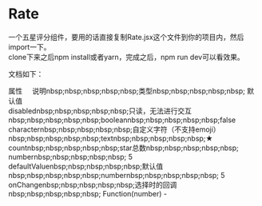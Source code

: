 # Rate

一个五星评分组件，要用的话直接复制Rate.jsx这个文件到你的项目内，然后import一下。 <br/>
clone下来之后npm install或者yarn，完成之后，npm run dev可以看效果。


文档如下：

属性&nbsp;&nbsp;&nbsp;&nbsp;&nbsp;说明nbsp;nbsp;nbsp;nbsp;nbsp;类型nbsp;nbsp;nbsp;nbsp;nbsp; 默认值 <br/>
disablednbsp;nbsp;nbsp;nbsp;nbsp;只读，无法进行交互nbsp;nbsp;nbsp;nbsp;nbsp;booleannbsp;nbsp;nbsp;nbsp;nbsp;false <br/>
characternbsp;nbsp;nbsp;nbsp;nbsp;自定义字符（不支持emoji）nbsp;nbsp;nbsp;nbsp;nbsp;textnbsp;nbsp;nbsp;nbsp;nbsp;★ <br/>
countnbsp;nbsp;nbsp;nbsp;nbsp;star总数nbsp;nbsp;nbsp;nbsp;nbsp; numbernbsp;nbsp;nbsp;nbsp;nbsp; 5 <br/>
defaultValuenbsp;nbsp;nbsp;nbsp;nbsp;默认值nbsp;nbsp;nbsp;nbsp;nbsp;numbernbsp;nbsp;nbsp;nbsp;nbsp; 5
onChangenbsp;nbsp;nbsp;nbsp;nbsp;选择时的回调nbsp;nbsp;nbsp;nbsp;nbsp; Function(number)	                            -

